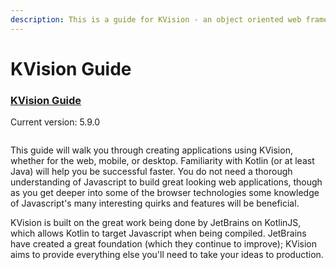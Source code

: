 ```yaml
---
description: This is a guide for KVision - an object oriented web framework for Kotlin/JS.
---
```


# KVision Guide

### [KVision Guide](https://kvision.gitbook.io/kvision-guide/)

Current version: 5.9.0

<img src=".gitbook/assets/logo4.svg.png" alt="" data-size="original">&#x20;

This guide will walk you through creating applications using KVision, whether for the web, mobile, or desktop. Familiarity with Kotlin (or at least Java) will help you be successful faster. You do not need a thorough understanding of Javascript to build great looking web applications, though as you get deeper into some of the browser technologies some knowledge of Javascript's many interesting quirks and features will be beneficial.

KVision is built on the great work being done by JetBrains on KotlinJS, which allows Kotlin to target Javascript when being compiled. JetBrains have created a great foundation (which they continue to improve); KVision aims to provide everything else you'll need to take your ideas to production.
